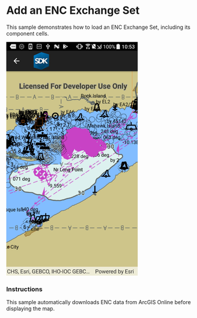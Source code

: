 # Add an ENC Exchange Set

This sample demonstrates how to load an ENC Exchange Set, including its component cells.

<img src="AddEncExchangeSet.jpg" width="350"/>

### Instructions

This sample automatically downloads ENC data from ArcGIS Online before displaying the map.